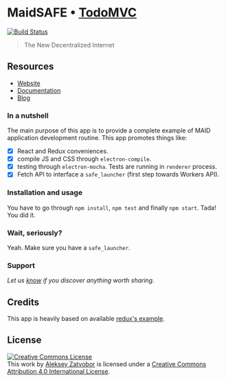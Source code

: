 # MaidSAFE • [TodoMVC](http://todomvc.com)

[![Build Status](https://travis-ci.org/Zatvobor/todomvc.svg?branch=master)](https://travis-ci.org/Zatvobor/todomvc)

> The New Decentralized Internet

## Resources

- [Website](http://maidsafe.net)
- [Documentation](https://maidsafe.readme.io)
- [Blog](http://blog.maidsafe.net)

### In a nutshell

The main purpose of this app is to provide a complete example of MAID application
development routine. This app promotes things like:

- [x] React and Redux conveniences.
- [x] compile JS and CSS through `electron-compile`.
- [x] testing through `electron-mocha`. Tests are running in `renderer` process.
- [x] Fetch API to interface a `safe_launcher` (first step towards Workers API).

### Installation and usage

You have to go through `npm install`, `npm test` and finally `npm start`. Tada! You did it.

### Wait, seriously?

Yeah. Make sure you have a `safe_launcher`.

### Support

*Let us [know](https://github.com/zatvobor/todomvc/issues) if you discover anything worth sharing.*

## Credits

This app is heavily based on available [redux's example](https://github.com/reactjs/redux/tree/master/examples/todomvc).

## License

<a rel="license" href="http://creativecommons.org/licenses/by/4.0/deed.en_US"><img alt="Creative Commons License" style="border-width:0" src="http://i.creativecommons.org/l/by/4.0/80x15.png" /></a><br />This <span xmlns:dct="http://purl.org/dc/terms/" href="http://purl.org/dc/dcmitype/InteractiveResource" rel="dct:type">work</span> by <a xmlns:cc="http://creativecommons.org/ns#" href="http://zatvobor.github.io" property="cc:attributionName" rel="cc:attributionURL">Aleksey Zatvobor</a> is licensed under a <a rel="license" href="http://creativecommons.org/licenses/by/4.0/deed.en_US">Creative Commons Attribution 4.0 International License</a>.
